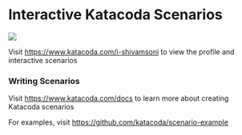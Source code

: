# Interactive Katacoda Scenarios

[![](http://shields.katacoda.com/katacoda/i-shivamsoni/count.svg)](https://www.katacoda.com/i-shivamsoni "Get your profile on Katacoda.com")

Visit https://www.katacoda.com/i-shivamsoni to view the profile and interactive scenarios

### Writing Scenarios
Visit https://www.katacoda.com/docs to learn more about creating Katacoda scenarios

For examples, visit https://github.com/katacoda/scenario-example
